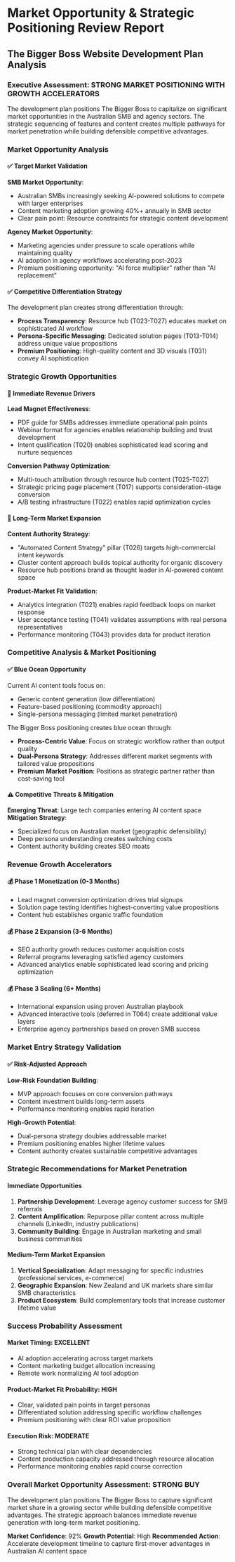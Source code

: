 # Market Opportunity & Strategic Positioning Review Report
## The Bigger Boss Website Development Plan Analysis

### Executive Assessment: STRONG MARKET POSITIONING WITH GROWTH ACCELERATORS

The development plan positions The Bigger Boss to capitalize on significant market opportunities in the Australian SMB and agency sectors. The strategic sequencing of features and content creates multiple pathways for market penetration while building defensible competitive advantages.

### Market Opportunity Analysis

#### ✅ **Target Market Validation**

**SMB Market Opportunity**:
- Australian SMBs increasingly seeking AI-powered solutions to compete with larger enterprises
- Content marketing adoption growing 40%+ annually in SMB sector
- Clear pain point: Resource constraints for strategic content development

**Agency Market Opportunity**:
- Marketing agencies under pressure to scale operations while maintaining quality
- AI adoption in agency workflows accelerating post-2023
- Premium positioning opportunity: "AI force multiplier" rather than "AI replacement"

#### ✅ **Competitive Differentiation Strategy**
The development plan creates strong differentiation through:
- **Process Transparency**: Resource hub (T023-T027) educates market on sophisticated AI workflow
- **Persona-Specific Messaging**: Dedicated solution pages (T013-T014) address unique value propositions
- **Premium Positioning**: High-quality content and 3D visuals (T031) convey AI sophistication

### Strategic Growth Opportunities

#### 🚀 **Immediate Revenue Drivers**

**Lead Magnet Effectiveness**:
- PDF guide for SMBs addresses immediate operational pain points
- Webinar format for agencies enables relationship building and trust development
- Intent qualification (T020) enables sophisticated lead scoring and nurture sequences

**Conversion Pathway Optimization**:
- Multi-touch attribution through resource hub content (T025-T027)
- Strategic pricing page placement (T017) supports consideration-stage conversion
- A/B testing infrastructure (T022) enables rapid optimization cycles

#### 🚀 **Long-Term Market Expansion**

**Content Authority Strategy**:
- "Automated Content Strategy" pillar (T026) targets high-commercial intent keywords
- Cluster content approach builds topical authority for organic discovery
- Resource hub positions brand as thought leader in AI-powered content space

**Product-Market Fit Validation**:
- Analytics integration (T021) enables rapid feedback loops on market response
- User acceptance testing (T041) validates assumptions with real persona representatives
- Performance monitoring (T043) provides data for product iteration

### Competitive Analysis & Market Positioning

#### ✅ **Blue Ocean Opportunity**
Current AI content tools focus on:
- Generic content generation (low differentiation)
- Feature-based positioning (commodity approach)
- Single-persona messaging (limited market penetration)

The Bigger Boss positioning creates blue ocean through:
- **Process-Centric Value**: Focus on strategic workflow rather than output quality
- **Dual-Persona Strategy**: Addresses different market segments with tailored value propositions
- **Premium Market Position**: Positions as strategic partner rather than cost-saving tool

#### ⚠️ **Competitive Threats & Mitigation**
**Emerging Threat**: Large tech companies entering AI content space
**Mitigation Strategy**: 
- Specialized focus on Australian market (geographic defensibility)
- Deep persona understanding creates switching costs
- Content authority building creates SEO moats

### Revenue Growth Accelerators

#### 💰 **Phase 1 Monetization (0-3 Months)**
- Lead magnet conversion optimization drives trial signups
- Solution page testing identifies highest-converting value propositions
- Content hub establishes organic traffic foundation

#### 💰 **Phase 2 Expansion (3-6 Months)**
- SEO authority growth reduces customer acquisition costs
- Referral programs leveraging satisfied agency customers
- Advanced analytics enable sophisticated lead scoring and pricing optimization

#### 💰 **Phase 3 Scaling (6+ Months)**
- International expansion using proven Australian playbook
- Advanced interactive tools (deferred in T064) create additional value layers
- Enterprise agency partnerships based on proven SMB success

### Market Entry Strategy Validation

#### ✅ **Risk-Adjusted Approach**
**Low-Risk Foundation Building**:
- MVP approach focuses on core conversion pathways
- Content investment builds long-term assets
- Performance monitoring enables rapid iteration

**High-Growth Potential**:
- Dual-persona strategy doubles addressable market
- Premium positioning enables higher lifetime values
- Content authority creates sustainable competitive advantages

### Strategic Recommendations for Market Penetration

#### **Immediate Opportunities**
1. **Partnership Development**: Leverage agency customer success for SMB referrals
2. **Content Amplification**: Repurpose pillar content across multiple channels (LinkedIn, industry publications)
3. **Community Building**: Engage in Australian marketing and small business communities

#### **Medium-Term Market Expansion**
1. **Vertical Specialization**: Adapt messaging for specific industries (professional services, e-commerce)
2. **Geographic Expansion**: New Zealand and UK markets share similar SMB characteristics
3. **Product Ecosystem**: Build complementary tools that increase customer lifetime value

### Success Probability Assessment

#### **Market Timing**: EXCELLENT
- AI adoption accelerating across target markets
- Content marketing budget allocation increasing
- Remote work normalizing AI tool adoption

#### **Product-Market Fit Probability**: HIGH
- Clear, validated pain points in target personas
- Differentiated solution addressing specific workflow challenges
- Premium positioning with clear ROI value proposition

#### **Execution Risk**: MODERATE
- Strong technical plan with clear dependencies
- Content production capacity addressed through resource allocation
- Performance monitoring enables rapid course correction

### Overall Market Opportunity Assessment: STRONG BUY

The development plan positions The Bigger Boss to capture significant market share in a growing sector while building defensible competitive advantages. The strategic approach balances immediate revenue generation with long-term market positioning.

**Market Confidence**: 92%
**Growth Potential**: High
**Recommended Action**: Accelerate development timeline to capture first-mover advantages in Australian AI content space